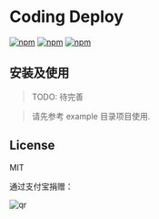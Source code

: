 # Coding Deploy

[![npm](https://img.shields.io/npm/v/coding-deploy.svg?style=plastic)](https://npmjs.org/package/coding-deploy) [![npm](https://img.shields.io/npm/dm/coding-deploy.svg?style=plastic)](https://npmjs.org/package/coding-deploy)
[![npm](https://img.shields.io/npm/dt/coding-deploy.svg?style=plastic)](https://npmjs.org/package/coding-deploy)

## 安装及使用

> TODO: 待完善

> 请先参考 example 目录项目使用.

## License

MIT

通过支付宝捐赠：

![qr](https://cloud.githubusercontent.com/assets/1890238/15489630/fccbb9cc-2193-11e6-9fed-b93c59d6ef37.png)